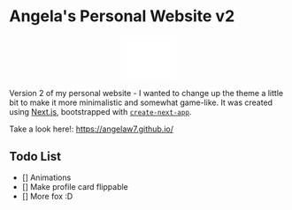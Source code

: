 # Angela's Personal Website v2

<div align="center">
<img src=public/fox.svg width=20%>
</div>

Version 2 of my personal website - I wanted to change up the theme a little bit to make it more minimalistic and somewhat game-like. It was created using [Next.js](https://nextjs.org/), bootstrapped with [`create-next-app`](https://github.com/vercel/next.js/tree/canary/packages/create-next-app).

Take a look here!: https://angelaw7.github.io/

## Todo List
- [] Animations
- [] Make profile card flippable
- [] More fox :D
